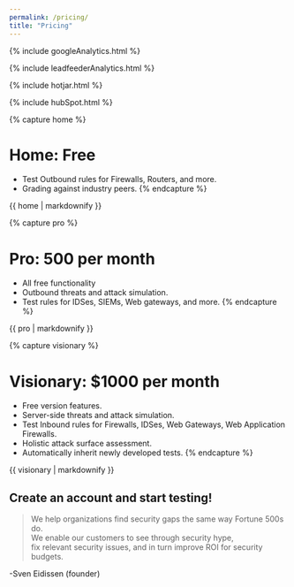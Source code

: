 ```yaml
---
permalink: /pricing/
title: "Pricing"
---
```

<!-- Google analytics -->
{% include googleAnalytics.html %}
<!-- Leadfeeder analytics -->
{% include leadfeederAnalytics.html %}
<!-- Hotjar analytics -->
{% include hotjar.html %}
<!-- Hub Spot analytics -->
{% include hubSpot.html %}

{% capture home %}
# Home: Free
* Test Outbound rules for Firewalls, Routers, and more.
* Grading against industry peers.
{% endcapture %}
<div class="notice--info">{{ home | markdownify }}</div>

{% capture pro %}
# Pro: 500 per month
* All free functionality
* Outbound threats and attack simulation.
* Test rules for IDSes, SIEMs, Web gateways, and more.
{% endcapture %}
<div class="notice--info">{{ pro | markdownify }}</div>

{% capture visionary %}
# Visionary:  $1000 per month
* Free version features.
* Server-side threats and attack simulation.
* Test Inbound rules for Firewalls, IDSes, Web Gateways, Web Application Firewalls.
* Holistic attack surface assessment.
* Automatically inherit newly developed tests.
{% endcapture %}
<div class="notice--info">{{ visionary | markdownify }}</div>

## Create an account and start testing!

<script charset="utf-8" type="text/javascript" src="//js.hsforms.net/forms/shell.js"></script>
<script>
  hbspt.forms.create({
	portalId: "8898112",
	formId: "2b1cfdb3-6618-4dd8-86e4-4786274c0d38"
});
</script>

>We help organizations find security gaps the same way Fortune 500s do.  
>We enable our customers to see through security hype,  
>fix relevant security issues, 
>and in turn improve ROI for security budgets. 

-Sven Eidissen (founder)